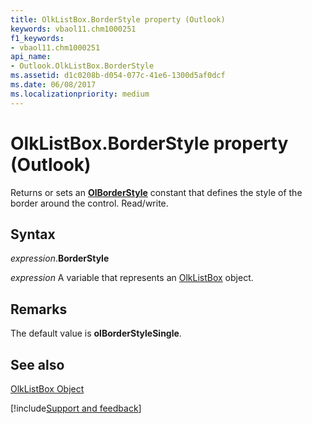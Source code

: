 ```yaml
---
title: OlkListBox.BorderStyle property (Outlook)
keywords: vbaol11.chm1000251
f1_keywords:
- vbaol11.chm1000251
api_name:
- Outlook.OlkListBox.BorderStyle
ms.assetid: d1c0208b-d054-077c-41e6-1300d5af0dcf
ms.date: 06/08/2017
ms.localizationpriority: medium
---
```



# OlkListBox.BorderStyle property (Outlook)

Returns or sets an **[OlBorderStyle](Outlook.OlBorderStyle.md)** constant that defines the style of the border around the control. Read/write.


## Syntax

_expression_.**BorderStyle**

_expression_ A variable that represents an [OlkListBox](Outlook.OlkListBox.md) object.


## Remarks

The default value is **olBorderStyleSingle**.


## See also


[OlkListBox Object](Outlook.OlkListBox.md)

[!include[Support and feedback](~/includes/feedback-boilerplate.md)]